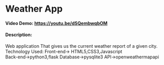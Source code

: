# Weather App
#### Video Demo:  https://youtu.be/dSQembwqbOM
#### Description:
Web application That gives us the current weather report of a given city.
Technology Used:
Front-end-> HTML5,CSS3,Javascript  
Back-end->python3,flask
Database->pysqlite3
API->openweathermapapi


